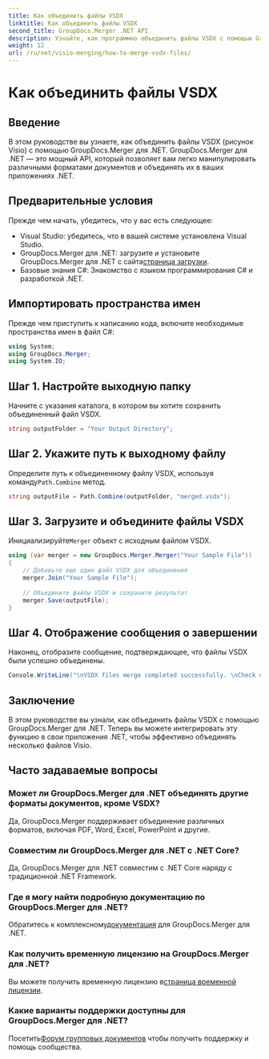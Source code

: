 ```yaml
---
title: Как объединить файлы VSDX
linktitle: Как объединить файлы VSDX
second_title: GroupDocs.Merger .NET API
description: Узнайте, как программно объединить файлы VSDX с помощью GroupDocs.Merger для .NET. В этом руководстве представлены пошаговые инструкции с примерами кода.
weight: 12
url: /ru/net/visio-merging/how-to-merge-vsdx-files/
---
```


# Как объединить файлы VSDX

## Введение
В этом руководстве вы узнаете, как объединить файлы VSDX (рисунок Visio) с помощью GroupDocs.Merger для .NET. GroupDocs.Merger для .NET — это мощный API, который позволяет вам легко манипулировать различными форматами документов и объединять их в ваших приложениях .NET.
## Предварительные условия
Прежде чем начать, убедитесь, что у вас есть следующее:
- Visual Studio: убедитесь, что в вашей системе установлена Visual Studio.
-  GroupDocs.Merger для .NET: загрузите и установите GroupDocs.Merger для .NET с сайта[страница загрузки](https://releases.groupdocs.com/merger/net/).
- Базовые знания C#: Знакомство с языком программирования C# и разработкой .NET.

## Импортировать пространства имен
Прежде чем приступить к написанию кода, включите необходимые пространства имен в файл C#:
```csharp
using System; 
using GroupDocs.Merger;
using System.IO;
```
## Шаг 1. Настройте выходную папку
Начните с указания каталога, в котором вы хотите сохранить объединенный файл VSDX.
```csharp
string outputFolder = "Your Output Directory";
```
## Шаг 2. Укажите путь к выходному файлу
 Определите путь к объединенному файлу VSDX, используя команду`Path.Combine` метод.
```csharp
string outputFile = Path.Combine(outputFolder, "merged.vsdx");
```
## Шаг 3. Загрузите и объедините файлы VSDX
 Инициализируйте`Merger` объект с исходным файлом VSDX.
```csharp
using (var merger = new GroupDocs.Merger.Merger("Your Sample File"))
{
    // Добавьте еще один файл VSDX для объединения
    merger.Join("Your Sample File");
    
    // Объедините файлы VSDX и сохраните результат
    merger.Save(outputFile);
}
```
## Шаг 4. Отображение сообщения о завершении
Наконец, отобразите сообщение, подтверждающее, что файлы VSDX были успешно объединены.
```csharp
Console.WriteLine("\nVSDX files merge completed successfully. \nCheck output in {0}", outputFolder);
```

## Заключение
В этом руководстве вы узнали, как объединить файлы VSDX с помощью GroupDocs.Merger для .NET. Теперь вы можете интегрировать эту функцию в свои приложения .NET, чтобы эффективно объединять несколько файлов Visio.

## Часто задаваемые вопросы
### Может ли GroupDocs.Merger для .NET объединять другие форматы документов, кроме VSDX?
Да, GroupDocs.Merger поддерживает объединение различных форматов, включая PDF, Word, Excel, PowerPoint и другие.
### Совместим ли GroupDocs.Merger для .NET с .NET Core?
Да, GroupDocs.Merger для .NET совместим с .NET Core наряду с традиционной .NET Framework.
### Где я могу найти подробную документацию по GroupDocs.Merger для .NET?
 Обратитесь к комплексному[документация](https://tutorials.groupdocs.com/merger/net/) для GroupDocs.Merger для .NET.
### Как получить временную лицензию на GroupDocs.Merger для .NET?
 Вы можете получить временную лицензию в[страница временной лицензии](https://purchase.groupdocs.com/temporary-license/).
### Какие варианты поддержки доступны для GroupDocs.Merger для .NET?
 Посетить[Форум групповых документов](https://forum.groupdocs.com/c/merger/32) чтобы получить поддержку и помощь сообщества.